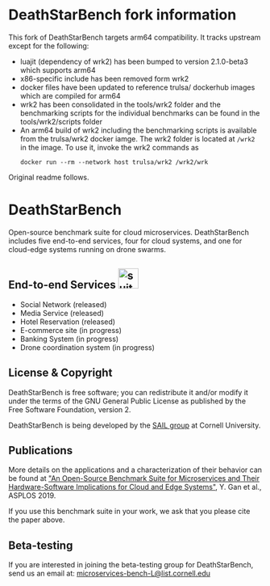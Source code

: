 # DeathStarBench fork information

This fork of DeathStarBench targets arm64 compatibility. It tracks
upstream except for the following:

 - luajit (dependency of wrk2) has been bumped to version
   2.1.0-beta3 which supports arm64
 - x86-specific include has been removed form wrk2
 - docker files have been updated to reference trulsa/ dockerhub images
   which are compiled for arm64
 - wrk2 has been consolidated in the tools/wrk2 folder and the
   benchmarking scripts for the individual benchmarks can be found in
   the tools/wrk2/scripts folder
 - An arm64 build of wrk2 including the benchmarking scripts is
   available from the trulsa/wrk2 docker iamge. The wrk2 folder is
   located at `/wrk2` in the image. To use it, invoke the wrk2
   commands as
   ```
   docker run --rm --network host trulsa/wrk2 /wrk2/wrk
   ```


Original readme follows.

# DeathStarBench

Open-source benchmark suite for cloud microservices. DeathStarBench includes five end-to-end services, four for cloud systems, and one for cloud-edge systems running on drone swarms.

## End-to-end Services <img src="microservices_bundle4.png" alt="suite-icon" width="40"/>

* Social Network (released)
* Media Service (released)
* Hotel Reservation (released)
* E-commerce site (in progress)
* Banking System (in progress)
* Drone coordination system (in progress)

## License & Copyright

DeathStarBench is free software; you can redistribute it and/or modify it under the terms of the GNU General Public License as published by the Free Software Foundation, version 2.

DeathStarBench is being developed by the [SAIL group](http://sail.ece.cornell.edu/) at Cornell University.

## Publications

More details on the applications and a characterization of their behavior can be found at ["An Open-Source Benchmark Suite for Microservices and Their Hardware-Software Implications for Cloud and Edge Systems"](http://www.csl.cornell.edu/~delimitrou/papers/2019.asplos.microservices.pdf), Y. Gan et al., ASPLOS 2019.

If you use this benchmark suite in your work, we ask that you please cite the paper above.


## Beta-testing

If you are interested in joining the beta-testing group for DeathStarBench, send us an email at: <microservices-bench-L@list.cornell.edu>
